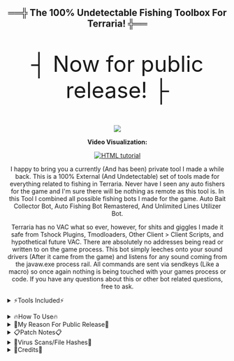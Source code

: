 
<h2 align="center">
  ══╬ The 100% Undetectable Fishing Toolbox For Terraria! ╬══
</h2>
<p align="center" style="font-size:50px;">
  ┤ Now for public release! ├
</p>

<p align="center">
  <img src="https://user-images.githubusercontent.com/33048298/218590074-8a03de06-41a8-451f-ae7c-921cf43a0b7a.jpeg" />
</p>

<p align="center">
  <b>Video Visualization:</b>
</p>
<p align="center">
  <a href="https://www.youtube.com/watch?v=ph9UmJ7JQ9s"><img src="https://user-images.githubusercontent.com/33048298/218596691-e6d9133d-c199-4dfd-be53-6383b6468727.png" alt="HTML tutorial"></a>
</p>

<p align="center">
I happy to bring you a currently (And has been) private tool I made a while back. This is a 100% External (And Undetectable) set of tools made for everything related to fishing in Terraria. Never have I seen any auto fishers for the game and I'm sure there will be nothing as remote as this tool is. In this Tool I combined all possible fishing bots I made for the game. Auto Bait Collector Bot, Auto Fishing Bot Remastered, And Unlimited Lines Utilizer Bot.
</p><p align="center">
Terraria has no VAC what so ever, however, for shits and giggles I made it safe from Tshock Plugins, Tmodloaders, Other Client > Client Scripts, and hypothetical future VAC. There are absolutely no addresses being read or written to on the game process. This bot simply leeches onto your sound drivers (After it came from the game) and listens for any sound coming from the javaw.exe process rail. All commands are sent via sendkeys (Like a macro) so once again nothing is being touched with your games process or code. If you have any questions about this or other bot related questions, free to ask.
</p>

<details><summary>⚡Tools Included⚡</summary>
<p></p>
<b>Fishing Bot:</b> Based on my recent minecraft fishing bot I publicly released. This will Auto-Fish 100% by it's self for you. It listens into the Terraria process handle and waits for a fish to "Bite" the line before pulling it in. When it does, It will recast, Repeat, Exc. This has been 100% re-coded and revamped to be the most user friendly. This also has a functional timer for your youtubers!

<b>Unlimited Lines Bot:</b> Based on my already released Fishing Glitch Utilizer. Allows you to throw unlimited lines at Ludicrous speeds. This was Re-coded and Changed Languages to bring the best experience! Using Terraria's process data, It gathers game coordinates and alongside a algorithm, auto picks your item slots, exc. No more having to manually locate stuff!

<b>Bait Bot:</b> A brand new bot that allows for intensive overnight (Or In General) bait catching. Has two different modes for your choosing. Put your flower boots to use once and for all, Dryad Approved!

<b>Custom Timers:</b> For the <i>Fishing Bot</i> I added a custom timer for stopping the bot. This timer can be set up to 99 Days! Great tool for Youtubers who do 10h fishing trips! An Infinite stack mod from TmodLoader will help! The <i>Unlimited Lines Bot</i> has a custom pull function that allows you to pull the lines in after a <u>x</u> amount of throws. This gathers fish SUPER fast!
</details>
<p></p>

<details><summary>🔥How To Use🔥</summary>
<p></p>
<details><summary>Fishing Bot:</summary>
<p></p><b>How to use:</b>
<p></p><ul>
<li>Load in your world</li>
<li>In <b>Volume</b> settings - Turn <u>Music</u> & <u>Ambient</u> sounds off.</li>
<li>Find a quite spot to fish at.</li>
<li>Have fishing rod selected, Press "Start Bot"</li>
</ul><p></p>
<b>Settings:</b>
The Sound VU Sensitivity is basically self explanatory but essentially its how loud your game has to get before pulling the rod in. I added a VU Level Capture at the bottom right. This can be used to find how loud your "Fish" is when it bites. Simply press, find highest value, add to VU Sensitivity.
</details>
  
<details><summary>Unlimited Lines Bot:</summary>
<p></p><b>How to use:</b>
<p></p><ul>
<li>Load in your world</li>
<li>Put a large stack-able item in your hotbar slot one.</li>
<li>Put a fishing rod of your desire in the hotbar slot two. </li>
<li>Have fishing rod selected, Press "Start Bot"</li>
</ul><p></p>
<b>Settings:</b>
There us a pull lines option for if you want to pull in all the lines after <u>x</u> amount of throws. Very useful for super mass fishing. Very quick way to farm quest fish!
</details>

<details><summary>Bait Bot:</summary>
<p></p><b>How to use:</b>
<p></p><ul>
<li>Load in your world</li>
<li>Put a Flaregun in your hotbar slot one. </li>
<li>Put a Bug-Net of your desire in the hotbar slot two.</li>
<li>Press "Start Bot"</li>
</ul><p></p>
<b>Settings:</b>
Select your desired bait catching method. The <b>Flaregun + Flowerboots</b> method is the fastest method but requires Flares. The <b>GoldenNet + Flowerboots</b> method is slower but unlimited. If using Flaregun Method, you can select a custom amount of flares to shoot on the ground.
</details></details>

<details><summary>🗽My Reason For Public Release🗽</summary>
<p></p>
My main goal was to release it at 1.4. however; I'm afraid when 1.4 drops, They will patch the infinite fishing line glitch, And thus loosing allot of possible attraction it would otherwise have gotten. Already know people are begging me to sell, even for large amounts of money, however I decided to decline them all and release it for free, hope y'all enjoy.
</details>

<details><summary>📋Patch Notes📋</summary>
  
```javascript
Changes since version V. 1.0.0.0
 - First alpha
 - Completely re-coded in C#
 - Fixed sound capturing
 - Added VU sensitivity
 - Added VU capture
 - Fixed Script bugs

Changes since version V. 1.1.2.0
 - Fixed crash with GUI
 - Fixed crash with negative integer
 - Added custom Wait values

Changes since version V. 1.1.5.0
 - Added Bot Stats
 - Fixed VU cap
 - Fixed bugs

Changes since version V. 1.1.6.0
 - Tweaked VU accuracy
 - Fixed Issues with double line.
 - Removed hotbar scrolling

Changes since version V. 1.1.8.0
 - Adjusted Wait Values
 - First Beta -- Fishing Bot

Changes since version V. 1.2.0.0
 - Fixed crash with closing
 - Fixed loop related to VU Sensitivity
 - Fixed Wait Values
 - Fixed a Serious Crash

Changes since version V. 1.2.2.0
 - Added Unlimited Lines
 - Removed Manual Selection
 - Added process latch handle

Changes since version V. 1.2.4.0
 - Fixed serious crash Bug
 - Added auto coordinate capture
 - Second Alpha

Changes since version V. 1.2.8.0
 - Added algorithm for coordinates
 - Fixed offsets
 - Fixed scrolling
 
Changes since version V. 1.3.0.0
 - Added Custom Speed
 - Fixed Unlimited-Line Bot Stats
 - First beta
 
Changes since version V. 1.3.2.0
 - Fixed crash
 - Tweaked math
 - Fixed Frame Capture
 - Fixed Game-Close Crash
 
Changes since version V. 1.3.5.0
 - Added Bait Bot
 - Added Flaregun Method
 - Added Custom Flares

Changes since version V. 1.3.7.0
 - Fixed Custom Flares
 - Fixed Startup Bug
 - Fixed endless loop bug
 - Added Golden Net Method

Changes since version V. 1.3.9.0
 - Custom Fishing Time Added
 - Custom Pull Time Added
 - Fixed Major Sendkeys Error
 - Fixed major bugs
 - Cleaned some code
 - Cleaned GUI
 
Changes since version V. 1.4.0.0
 - Fixed minor bugs
 - Fixed typos
 - Fixed Issue with Fishing-Bot Bot Stats
```
</details>

<details><summary>💉Virus Scans/File Hashes💉</summary>
<p></p>
<b>Izzy's Ultimate Fishing Toolkit v1.40.exe</b>
<p></p><ul>
<li><a href="https://virusscan.jotti.org/en-US/filescanjob/y8b979ervs">jotti</a></li>
<li><a href="https://www.virustotal.com/gui/file-analysis/NjMzNGNmNmRmNGM4ODYyZDgwMjkyYTk3MTM4MjYyYmQ6MTU3MTc2NDgzNg==/detection">virustotal</a></li>
</ul><p></p>
Izzy's Ultimate Fishing Toolkit v1.40.exe - <u>SHA1:</u> D47B9FFD04F4CEBBD113E04F7B7637CAA9C1D5B2
</details>

<details><summary>💾Credits💾</summary>
<p></p><ul>
<li><a href="https://github.com/RussDev7">RussDev7</a> - <b>[Code & Design]</b></li>
<li><a href="https://steamcommunity.com/profiles/76561198225062332/">Coleyohley!</a> - <b>[Beta Tester]</b></li>
</ul></details>
